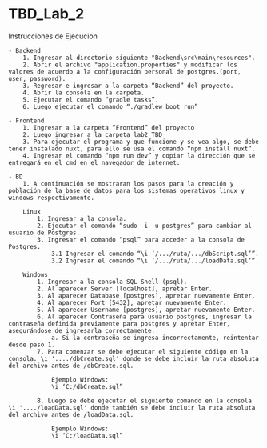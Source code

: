 # TBD_Lab_2
Instrucciones de Ejecucion
    
    - Backend
        1. Ingresar al directorio siguiente "Backend\src\main\resources".
        2. Abrir el archivo "application.properties" y modificar los valores de acuerdo a la configuración personal de postgres.(port, user, password).
        3. Regresar e ingresar a la carpeta “Backend” del proyecto.
        4. Abrir la consola en la carpeta.
        5. Ejecutar el comando “gradle tasks”.
        6. Luego ejecutar el comando “./gradlew boot run”

    - Frontend
        1. Ingresar a la carpeta “Frontend” del proyecto
        2. Luego ingresar a la carpeta lab2_TBD
        3. Para ejecutar el programa y que funcione y se vea algo, se debe tener instalado nuxt, para ello se usa el comando “npm install nuxt”.
        4. Ingresar el comando “npm run dev” y copiar la dirección que se entregará en el cmd en el navegador de internet. 

    - BD
        1. A continuación se mostraran los pasos para la creación y población de la base de datos para los sistemas operativos linux y windows respectivamente.
        
        Linux 
            1. Ingresar a la consola.
            2. Ejecutar el comando “sudo -i -u postgres” para cambiar al usuario de Postgres.
            3. Ingresar el comando “psql” para acceder a la consola de Postgres.
                3.1 Ingresar el comando “\i ‘/.../ruta/.../dbScript.sql’”.
                3.2 Ingresar el comando “\i ‘/.../ruta/.../loadData.sql’”.

        Windows
            1. Ingresar a la consola SQL Shell (psql).
            2. Al aparecer Server [localhost], apretar Enter.
            3. Al aparecer Database [postgres], apretar nuevamente Enter.
            4. Al aparecer Port [5432], apretar nuevamente Enter.
            5. Al aparecer Username [postgres], apretar nuevamente Enter.
            6. Al aparecer Contraseña para usuario postgres, ingresar la contraseña definida previamente para postgres y apretar Enter, asegurándose de ingresarla correctamente.
                a. Si la contraseña se ingresa incorrectamente, reintentar desde paso 1.
            7. Para comenzar se debe ejecutar el siguiente código en la consola. \i '..../dbCreate.sql' donde se debe incluir la ruta absoluta del archivo antes de /dbCreate.sql. 

                Ejemplo Windows:
                \i ‘C:/dbCreate.sql” 

            8. Luego se debe ejecutar el siguiente comando en la consola \i '..../loadData.sql' donde también se debe incluir la ruta absoluta del archivo antes de /loadData.sql. 
            
                Ejemplo Windows:
                \i ‘C:/loadData.sql”

